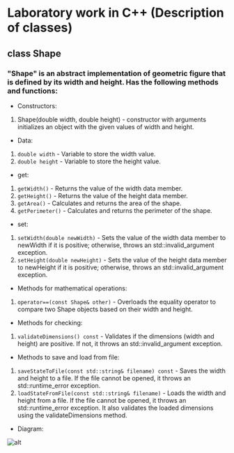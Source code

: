 # Laboratory work in C++ (Description of classes)
## class Shape
### "Shape" is an abstract implementation of geometric figure that is defined by its width and height. Has the following methods and functions:
- Constructors:
1. Shape(double width, double height) - constructor with arguments initializes an object with the given values of width and height.
- Data:
1. `double width` - Variable to store the width value.
2. `double height` - Variable to store the height value.
- get:
1. `getWidth()` - Returns the value of the width data member.
2. `getHeight()` - Returns the value of the height data member.
3. `getArea()` - Calculates and returns the area of the shape.
4. `getPerimeter()` - Calculates and returns the perimeter of the shape.
- set:
1. `setWidth(double newWidth)` - Sets the value of the width data member to newWidth if it is positive; otherwise, throws an std::invalid_argument exception.
2. `setHeight(double newHeight)` - Sets the value of the height data member to newHeight if it is positive; otherwise, throws an std::invalid_argument exception.
- Methods for mathematical operations:
1. `operator==(const Shape& other)` - Overloads the equality operator to compare two Shape objects based on their width and height.
- Methods for checking:
1. `validateDimensions() const` - Validates if the dimensions (width and height) are positive. If not, it throws an std::invalid_argument exception.
- Methods to save and load from file:
1. `saveStateToFile(const std::string& filename) const` - Saves the width and height to a file. If the file cannot be opened, it throws an std::runtime_error exception.
2. `loadStateFromFile(const std::string& filename)` - Loads the width and height from a file. If the file cannot be opened, it throws an std::runtime_error exception. It also validates the loaded dimensions using the validateDimensions method.
- Diagram:

![alt]()

